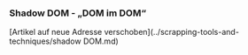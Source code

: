 ### Shadow DOM - „DOM im DOM“

[Artikel auf neue Adresse verschoben](../scrapping-tools-and-techniques/shadow DOM.md)
